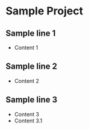# Sample Project
## Sample line 1
- Content 1

## Sample line 2
- Content 2

## Sample line 3
- Content 3
- Content 3.1